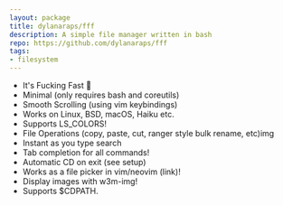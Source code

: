 ```yaml
---
layout: package
title: dylanaraps/fff
description: A simple file manager written in bash
repo: https://github.com/dylanaraps/fff
tags:
- filesystem
---
```


* It's Fucking Fast 🚀
* Minimal (only requires bash and coreutils)
* Smooth Scrolling (using vim keybindings)
* Works on Linux, BSD, macOS, Haiku etc.
* Supports LS_COLORS!
* File Operations (copy, paste, cut, ranger style bulk rename, etc)img
* Instant as you type search
* Tab completion for all commands!
* Automatic CD on exit (see setup)
* Works as a file picker in vim/neovim (link)!
* Display images with w3m-img!
* Supports $CDPATH.
